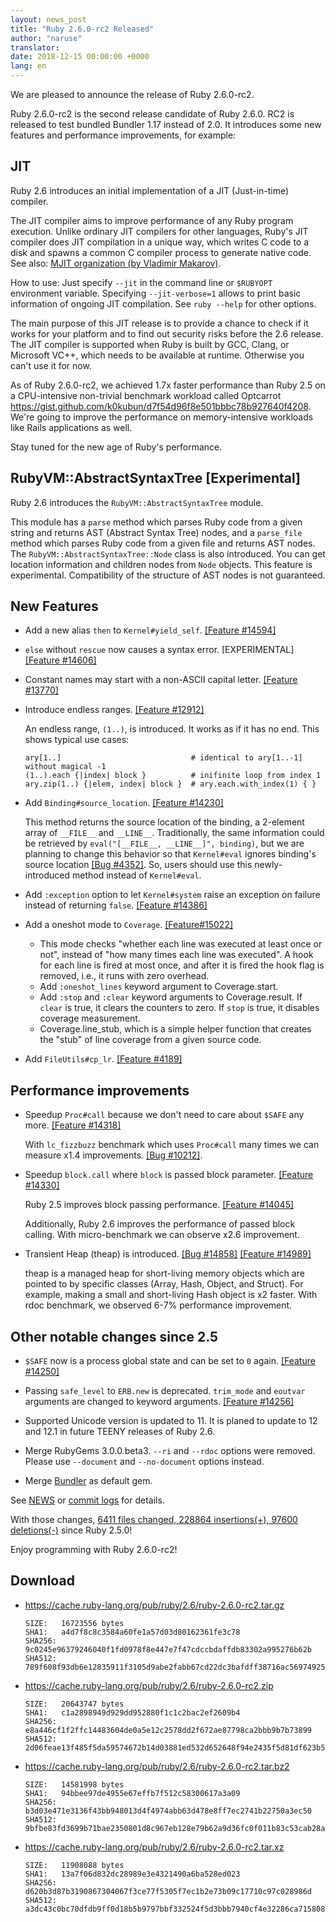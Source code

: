 ```yaml
---
layout: news_post
title: "Ruby 2.6.0-rc2 Released"
author: "naruse"
translator:
date: 2018-12-15 00:00:00 +0000
lang: en
---
```


We are pleased to announce the release of Ruby 2.6.0-rc2.

Ruby 2.6.0-rc2 is the second release candidate of Ruby 2.6.0.
RC2 is released to test bundled Bundler 1.17 instead of 2.0.
It introduces some new features and performance improvements, for example:

## JIT

Ruby 2.6 introduces an initial implementation of a JIT (Just-in-time) compiler.

The JIT compiler aims to improve performance of any Ruby program execution.
Unlike ordinary JIT compilers for other languages, Ruby's JIT compiler does JIT compilation in a unique way, which writes C code to a disk and spawns a common C compiler process to generate native code.
See also: [MJIT organization (by Vladimir Makarov)](https://github.com/vnmakarov/ruby/tree/rtl_mjit_branch#mjit-organization).

How to use: Just specify `--jit` in the command line or `$RUBYOPT` environment variable.
Specifying `--jit-verbose=1` allows to print basic information of ongoing JIT compilation. See `ruby --help` for other options.

The main purpose of this JIT release is to provide a chance to check if it works for your platform and to find out security risks before the 2.6 release.
The JIT compiler is supported when Ruby is built by GCC, Clang, or Microsoft VC++, which needs to be available at runtime. Otherwise you can't use it for now.

As of Ruby 2.6.0-rc2, we achieved 1.7x faster performance than Ruby 2.5 on a CPU-intensive non-trivial benchmark workload called Optcarrot <https://gist.github.com/k0kubun/d7f54d96f8e501bbbc78b927640f4208>. We're going to improve the performance on memory-intensive workloads like Rails applications as well.

Stay tuned for the new age of Ruby's performance.

## RubyVM::AbstractSyntaxTree [Experimental]

Ruby 2.6 introduces the `RubyVM::AbstractSyntaxTree` module.

This module has a `parse` method which parses Ruby code from a given string and returns AST (Abstract Syntax Tree) nodes, and a `parse_file` method which parses Ruby code from a given file and returns AST nodes.
The `RubyVM::AbstractSyntaxTree::Node` class is also introduced. You can get location information and children nodes from `Node` objects. This feature is experimental. Compatibility of the structure of AST nodes is not guaranteed.

## New Features

* Add a new alias `then` to `Kernel#yield_self`. [[Feature #14594]](https://bugs.ruby-lang.org/issues/14594)

* `else` without `rescue` now causes a syntax error.  [EXPERIMENTAL][[Feature #14606]](https://bugs.ruby-lang.org/issues/14606)

* Constant names may start with a non-ASCII capital letter. [[Feature #13770]](https://bugs.ruby-lang.org/issues/13770)

* Introduce endless ranges. [[Feature #12912]](https://bugs.ruby-lang.org/issues/12912)

  An endless range, `(1..)`, is introduced. It works as if it has no end. This shows typical use cases:

      ary[1..]                             # identical to ary[1..-1] without magical -1
      (1..).each {|index| block }          # inifinite loop from index 1
      ary.zip(1..) {|elem, index| block }  # ary.each.with_index(1) { }

* Add `Binding#source_location`.  [[Feature #14230]](https://bugs.ruby-lang.org/issues/14230)

  This method returns the source location of the binding, a 2-element array of `__FILE__` and `__LINE__`.  Traditionally, the same information could be retrieved by `eval("[__FILE__, __LINE__]", binding)`, but we are planning to change this behavior so that `Kernel#eval` ignores binding's source location [[Bug #4352]](https://bugs.ruby-lang.org/issues/4352).  So, users should use this newly-introduced method instead of `Kernel#eval`.

* Add `:exception` option to let `Kernel#system` raise an exception on failure instead of returning `false`.  [[Feature #14386]](https://bugs.ruby-lang.org/issues/14386)

* Add a oneshot mode to `Coverage`. [[Feature#15022]](https://bugs.ruby-lang.org/issues/15022)

  * This mode checks "whether each line was executed at least once or not", instead of "how many times each line was executed".  A hook for each line is fired at most once, and after it is fired the hook flag is removed, i.e., it runs with zero overhead.
  * Add `:oneshot_lines` keyword argument to Coverage.start.
  * Add `:stop` and `:clear` keyword arguments to Coverage.result. If `clear` is true, it clears the counters to zero.  If `stop` is true, it disables coverage measurement.
  * Coverage.line_stub, which is a simple helper function that creates the "stub" of line coverage from a given source code.

* Add `FileUtils#cp_lr`.  [[Feature #4189]](https://bugs.ruby-lang.org/issues/4189)

## Performance improvements

* Speedup `Proc#call` because we don't need to care about `$SAFE` any more.
  [[Feature #14318]](https://bugs.ruby-lang.org/issues/14318)

  With `lc_fizzbuzz` benchmark which uses `Proc#call` many times we can measure
  x1.4 improvements. [[Bug #10212]](https://bugs.ruby-lang.org/issues/10212).

* Speedup `block.call` where `block` is passed block parameter. [[Feature #14330]](https://bugs.ruby-lang.org/issues/14330)

  Ruby 2.5 improves block passing performance. [[Feature #14045]](https://bugs.ruby-lang.org/issues/14045)

  Additionally, Ruby 2.6 improves the performance of passed block calling.
  With micro-benchmark we can observe x2.6 improvement.

* Transient Heap (theap) is introduced. [[Bug #14858]](https://bugs.ruby-lang.org/issues/14858) [[Feature #14989]](https://bugs.ruby-lang.org/issues/14989)

  theap is a managed heap for short-living memory objects which are pointed to by
  specific classes (Array, Hash, Object, and Struct). For example, making a small
  and short-living Hash object is x2 faster. With rdoc benchmark, we observed
  6-7% performance improvement.

## Other notable changes since 2.5

* `$SAFE` now is a process global state and can be set to `0` again.  [[Feature #14250]](https://bugs.ruby-lang.org/issues/14250)

* Passing `safe_level` to `ERB.new` is deprecated. `trim_mode` and `eoutvar` arguments are changed to keyword arguments. [[Feature #14256]](https://bugs.ruby-lang.org/issues/14256)

* Supported Unicode version is updated to 11. It is planed to update to 12 and 12.1 in future TEENY releases of Ruby 2.6.

* Merge RubyGems 3.0.0.beta3. `--ri` and `--rdoc` options were removed. Please use `--document` and `--no-document` options instead.

* Merge [Bundler](https://github.com/bundler/bundler) as default gem.

See [NEWS](https://github.com/ruby/ruby/blob/v2_6_0_rc2/NEWS)
or [commit logs](https://github.com/ruby/ruby/compare/v2_5_0...v2_6_0_rc2)
for details.

With those changes,
[6411 files changed, 228864 insertions(+), 97600 deletions(-)](https://github.com/ruby/ruby/compare/v2_5_0...v2_6_0_rc2)
since Ruby 2.5.0!

Enjoy programming with Ruby 2.6.0-rc2!

## Download

* <https://cache.ruby-lang.org/pub/ruby/2.6/ruby-2.6.0-rc2.tar.gz>

      SIZE:   16723556 bytes
      SHA1:   a4d7f8c8c3584a60fe1a57d03d80162361fe3c78
      SHA256: 9c0245e96379246040f1fd0978f8e447e7f47cdccbdaffdb83302a995276b62b
      SHA512: 789f608f93db6e12835911f3105d9abe2fabb67cd22dc3bafdff38716ac56974925738e7f7788ebef5bdf67b6fd91f84a4ee78a3e5d072cfc8ee0972de737b08
* <https://cache.ruby-lang.org/pub/ruby/2.6/ruby-2.6.0-rc2.zip>

      SIZE:   20643747 bytes
      SHA1:   c1a2898949d929dd952880f1c1c2bac2ef2609b4
      SHA256: e8a446cf1f2ffc14483604de0a5e12c2578dd2f672ae87798ca2bbb9b7b73899
      SHA512: 2d06feae13f485f5da59574672b14d03881ed532d652648f94e2435f5d81df623b5ef532b8ba8e0b9bc4ee6baf7c0328a5610eab753a9020a0fea2673254c76c
* <https://cache.ruby-lang.org/pub/ruby/2.6/ruby-2.6.0-rc2.tar.bz2>

      SIZE:   14581998 bytes
      SHA1:   94bbee97de4955e67effb7f512c58300617a3a09
      SHA256: b3d03e471e3136f43bb948013d4f4974abb63d478e8ff7ec2741b22750a3ec50
      SHA512: 9bfbe83fd3699b71bae2350801d8c967eb128e79b62a9d36fc0f011b83c53cab28a280939f4cc9f0a28f9bf02dce8eea30866ca4d06480dc44289400abf580ba
* <https://cache.ruby-lang.org/pub/ruby/2.6/ruby-2.6.0-rc2.tar.xz>

      SIZE:   11908088 bytes
      SHA1:   13a7f06d832dc28989e3e4321490a6ba528ed023
      SHA256: d620b3d87b3190867304067f3ce77f5305f7ec1b2e73b09c17710c97c028986d
      SHA512: a3dc43c0bc70dfdb9ff0d18b5b9797bbf332524f5d3bbb7940cf4e32286ca715808acfd11ebf3cdbe358a2466b7c6b5be3a7a784af7eb95c071fe1f8b4ab1261
